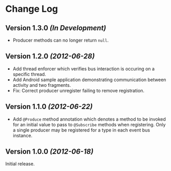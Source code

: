Change Log
==========

Version 1.3.0 *(In Development)*
--------------------------------

 * Producer methods can no longer return `null`.


Version 1.2.0 *(2012-06-28)*
----------------------------

 * Add thread enforcer which verifies bus interaction is occuring on a specific
   thread.
 * Add Android sample application demonstrating communication between activity
   and two fragments.
 * Fix: Correct producer unregister failing to remove registration.


Version 1.1.0 *(2012-06-22)*
----------------------------

 * Add `@Produce` method annotation which denotes a method to be invoked for
   an initial value to pass to `@Subscribe` methods when registering. Only a
   single producer may be registered for a type in each event bus instance.


Version 1.0.0 *(2012-06-18)*
----------------------------

Initial release.
